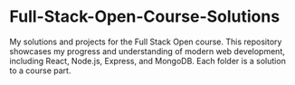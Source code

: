 # Full-Stack-Open-Course-Solutions
My solutions and projects for the Full Stack Open course. This repository showcases my progress and understanding of modern web development, including React, Node.js, Express, and MongoDB. Each folder is a solution to a course part.
